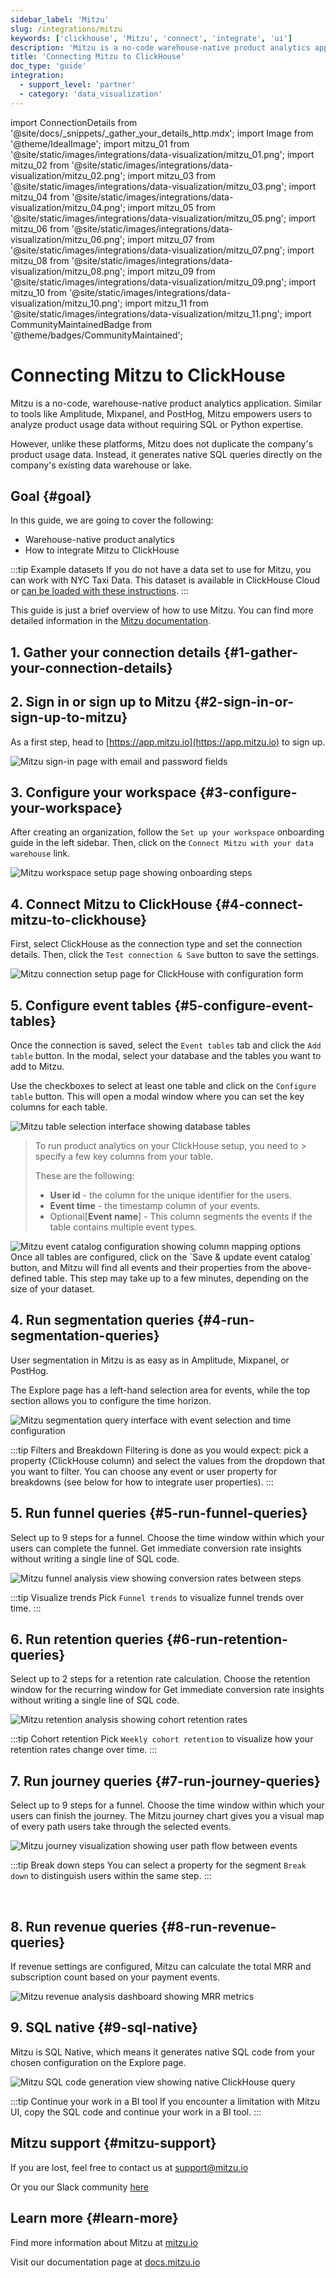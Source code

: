 ```yaml
---
sidebar_label: 'Mitzu'
slug: /integrations/mitzu
keywords: ['clickhouse', 'Mitzu', 'connect', 'integrate', 'ui']
description: 'Mitzu is a no-code warehouse-native product analytics application.'
title: 'Connecting Mitzu to ClickHouse'
doc_type: 'guide'
integration:
  - support_level: 'partner'
  - category: 'data_visualization'
---
```


import ConnectionDetails from '@site/docs/_snippets/_gather_your_details_http.mdx';
import Image from '@theme/IdealImage';
import mitzu_01 from '@site/static/images/integrations/data-visualization/mitzu_01.png';
import mitzu_02 from '@site/static/images/integrations/data-visualization/mitzu_02.png';
import mitzu_03 from '@site/static/images/integrations/data-visualization/mitzu_03.png';
import mitzu_04 from '@site/static/images/integrations/data-visualization/mitzu_04.png';
import mitzu_05 from '@site/static/images/integrations/data-visualization/mitzu_05.png';
import mitzu_06 from '@site/static/images/integrations/data-visualization/mitzu_06.png';
import mitzu_07 from '@site/static/images/integrations/data-visualization/mitzu_07.png';
import mitzu_08 from '@site/static/images/integrations/data-visualization/mitzu_08.png';
import mitzu_09 from '@site/static/images/integrations/data-visualization/mitzu_09.png';
import mitzu_10 from '@site/static/images/integrations/data-visualization/mitzu_10.png';
import mitzu_11 from '@site/static/images/integrations/data-visualization/mitzu_11.png';
import CommunityMaintainedBadge from '@theme/badges/CommunityMaintained';

# Connecting Mitzu to ClickHouse

<CommunityMaintainedBadge/>

Mitzu is a no-code, warehouse-native product analytics application. Similar to tools like Amplitude, Mixpanel, and PostHog, Mitzu empowers users to analyze product usage data without requiring SQL or Python expertise.

However, unlike these platforms, Mitzu does not duplicate the company's product usage data. Instead, it generates native SQL queries directly on the company's existing data warehouse or lake.

## Goal {#goal}

In this guide, we are going to cover the following:

- Warehouse-native product analytics
- How to integrate Mitzu to ClickHouse

:::tip Example datasets
If you do not have a data set to use for Mitzu, you can work with NYC Taxi Data.
This dataset is available in ClickHouse Cloud or [can be loaded with these instructions](/getting-started/example-datasets/nyc-taxi).
:::

This guide is just a brief overview of how to use Mitzu. You can find more detailed information in the [Mitzu documentation](https://docs.mitzu.io/).

## 1. Gather your connection details {#1-gather-your-connection-details}

<ConnectionDetails />

## 2. Sign in or sign up to Mitzu {#2-sign-in-or-sign-up-to-mitzu}

As a first step, head to [https://app.mitzu.io](https://app.mitzu.io) to sign up.

<Image size="lg" img={mitzu_01} alt="Mitzu sign-in page with email and password fields" border />

## 3. Configure your workspace {#3-configure-your-workspace}

After creating an organization, follow the `Set up your workspace` onboarding guide in the left sidebar. Then, click on the `Connect Mitzu with your data warehouse` link.

<Image size="lg" img={mitzu_02} alt="Mitzu workspace setup page showing onboarding steps" border />

## 4. Connect Mitzu to ClickHouse {#4-connect-mitzu-to-clickhouse}

First, select ClickHouse as the connection type and set the connection details. Then, click the `Test connection & Save` button to save the settings.

<Image size="lg" img={mitzu_03} alt="Mitzu connection setup page for ClickHouse with configuration form" border />

## 5. Configure event tables {#5-configure-event-tables}

Once the connection is saved, select the `Event tables` tab and click the `Add table` button. In the modal, select your database and the tables you want to add to Mitzu.

Use the checkboxes to select at least one table and click on the `Configure table` button. This will open a modal window where you can set the key columns for each table.

<Image size="lg" img={mitzu_04} alt="Mitzu table selection interface showing database tables" border />
<br/>

> To run product analytics on your ClickHouse setup, you need to > specify a few key columns from your table.
>
> These are the following:
>
> - **User id** - the column for the unique identifier for the users.
> - **Event time** - the timestamp column of your events.
> - Optional[**Event name**] - This column segments the events if the table contains multiple event types.

<Image size="lg" img={mitzu_05} alt="Mitzu event catalog configuration showing column mapping options" border />
<br/>
Once all tables are configured, click on the `Save & update event catalog` button, and  Mitzu will find all events and their properties from the above-defined table. This step may take up to a few minutes, depending on the size of your dataset.

## 4. Run segmentation queries {#4-run-segmentation-queries}

User segmentation in Mitzu is as easy as in Amplitude, Mixpanel, or PostHog.

The Explore page has a left-hand selection area for events, while the top section allows you to configure the time horizon.

<Image size="lg" img={mitzu_06} alt="Mitzu segmentation query interface with event selection and time configuration" border />

<br/>

:::tip Filters and Breakdown
Filtering is done as you would expect: pick a property (ClickHouse column) and select the values from the dropdown that you want to filter.
You can choose any event or user property for breakdowns (see below for how to integrate user properties).
:::

## 5. Run funnel queries {#5-run-funnel-queries}

Select up to 9 steps for a funnel. Choose the time window within which your users can complete the funnel.
Get immediate conversion rate insights without writing a single line of SQL code.

<Image size="lg" img={mitzu_07} alt="Mitzu funnel analysis view showing conversion rates between steps" border />

<br/>

:::tip Visualize trends
Pick `Funnel trends` to visualize funnel trends over time.
:::

## 6. Run retention queries {#6-run-retention-queries}

Select up to 2 steps for a retention rate calculation. Choose the retention window for the recurring window for
Get immediate conversion rate insights without writing a single line of SQL code.

<Image size="lg" img={mitzu_08} alt="Mitzu retention analysis showing cohort retention rates" border />

<br/>

:::tip Cohort retention
Pick `Weekly cohort retention` to visualize how your retention rates change over time.
:::

## 7. Run journey queries {#7-run-journey-queries}
Select up to 9 steps for a funnel. Choose the time window within which your users can finish the journey. The Mitzu journey chart gives you a visual map of every path users take through the selected events.

<Image size="lg" img={mitzu_09} alt="Mitzu journey visualization showing user path flow between events" border />
<br/>

:::tip Break down steps
You can select a property for the segment `Break down` to distinguish users within the same step.
:::

<br/>

## 8. Run revenue queries {#8-run-revenue-queries}
If revenue settings are configured, Mitzu can calculate the total MRR and subscription count based on your payment events.

<Image size="lg" img={mitzu_10} alt="Mitzu revenue analysis dashboard showing MRR metrics" border />

## 9. SQL native {#9-sql-native}

Mitzu is SQL Native, which means it generates native SQL code from your chosen configuration on the Explore page.

<Image size="lg" img={mitzu_11} alt="Mitzu SQL code generation view showing native ClickHouse query" border />

<br/>

:::tip Continue your work in a BI tool
If you encounter a limitation with Mitzu UI, copy the SQL code and continue your work in a BI tool.
:::

## Mitzu support {#mitzu-support}

If you are lost, feel free to contact us at [support@mitzu.io](email://support@mitzu.io)

Or you our Slack community [here](https://join.slack.com/t/mitzu-io/shared_invite/zt-1h1ykr93a-_VtVu0XshfspFjOg6sczKg)

## Learn more {#learn-more}

Find more information about Mitzu at [mitzu.io](https://mitzu.io)

Visit our documentation page at [docs.mitzu.io](https://docs.mitzu.io)
